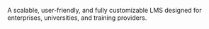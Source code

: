 A scalable, user-friendly, and fully customizable LMS designed for enterprises, universities, and training providers.